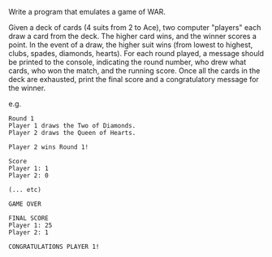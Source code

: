 Write a program that emulates a game of WAR.

Given a deck of cards (4 suits from 2 to Ace), two computer "players" each draw a card from the deck. The higher card wins, and the winner scores a point. In the event of a draw, the higher suit wins (from lowest to highest, clubs, spades, diamonds, hearts). For each round played, a message should be printed to the console, indicating the round number, who drew what cards, who won the match, and the running score. Once all the cards in the deck are exhausted, print the final score and a congratulatory message for the winner.

e.g.

```
Round 1
Player 1 draws the Two of Diamonds.
Player 2 draws the Queen of Hearts.

Player 2 wins Round 1!

Score
Player 1: 1
Player 2: 0

(... etc)

GAME OVER

FINAL SCORE
Player 1: 25
Player 2: 1

CONGRATULATIONS PLAYER 1!

```